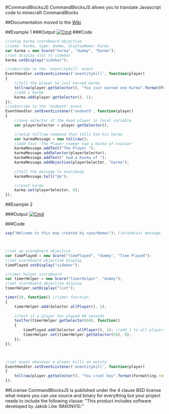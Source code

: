 #CommandBlocksJS
CommandBlocksJS allows you to translate Javascript code to minecraft CommandBlocks

##Documentation
moved to the [Wiki](https://github.com/M4GV5/CommandBlocksJS/wiki)

##Example 1
###Output
[![Cmd](http://i.imgur.com/TxrpUGN.png)]()
###Code
```javascript
//setup karma scoreboard objective
//name: karma, type: dummy, displayName: Karma
var karma = new Score("karma", "dummy", "Karma");
//set display slot to sidebar
karma.setDisplay("sidebar");

//subscribe to the 'onentitykill' event
EventHandler.setEventListener('onentitykill', function(player)
{
    //tell the player he just earned karma
    tellraw(player.getSelector(), "You just earned one Karma".format(Formatting.red));
    //add 1 karma
    karma.add(player.getSelector(), 1);
});
//subscribe to the 'ondeath' event
EventHandler.setEventListener('ondeath', function(player)
{
    //save selector of the dead player in local variable
    var playerSelector = player.getSelector();

    //setup tellraw command that tells him his karma
    var karmaMessage = new tellraw();
    //Add Text 'The Player <name> had a Karma of <valua>'
    karmaMessage.addText("The Player ");
    karmaMessage.addSelector(playerSelector);
    karmaMessage.addText(" had a Karma of ");
	karmaMessage.addObjective(playerSelector, "karma");
	
	//tell the message to everybody
	karmaMessage.tell("@a");

    //reset karma
    karma.set(playerSelector, 0);
});
```

##Example 2

###Output
[![Cmd](http://i.imgur.com/7PoLwI0.png)]()

###Code
```javascript
say("Welcome to this map created by <yourName>"); //broadcast message



//set up scoreboard objective
var timePlayed = new Score("timePlayed", "dummy", "Time Played");
//set scoreboard objective display
timePlayed.setDisplay("sidebar");

//timer helper scoreboard
var timerHelper = new Score("timerHelper", "dummy");
//set scoreboard objective display
timerHelper.setDisplay("list");

timer(10, function() //timer function
{
	timerHelper.add(Selector.allPlayer(), 1);
	
	//test if a player has played 60 seconds
	testfor(timerHelper.getSelector(60), function()
	{
		timePlayed.add(Selector.allPlayer(), 1); //add 1 to all players online
		timerHelper.set(timerHelper.getSelector(58), 0);
	});
});



//set event whenever a player kills an entity
EventHandler.setEventListener('onentitykill', function(player)
{
	tellraw(player.getSelector(), "You cruel boy".format(Formatting.red));
});

```



##License
CommandBlocksJS is published under the 4 clause BSD license what means you can use source and binary for everything but your project needs to include the following clause: "This product includes software developed by Jakob Löw (M4GNV5)."
